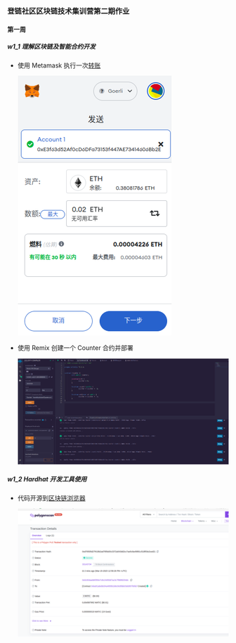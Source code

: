 
### 登链社区区块链技术集训营第二期作业

#### 第一周

##### w1_1 理解区块链及智能合约开发

- 使用 Metamask	执行一次[转账](https://goerli.etherscan.io/tx/0xb2f07a31ae2ed3311c5c61480f684113595357abe3b8b399d522b9e6029c89d2)

	![transaction](./w1/w1_1/transaction.png)

- 使用 Remix 创建一个 Counter 合约并部署

	![deploy](./w1/w1_1/deploy.png)

##### w1_2 Hardhat 开发工具使用

- 代码开源到[区块链浏览器](https://mumbai.polygonscan.com/address/0xBA91ABEbb34a4655B1B6c9c85BB03eb997FEfDcF#code)

    ![contract](./w1/w1_2/contract.png)
